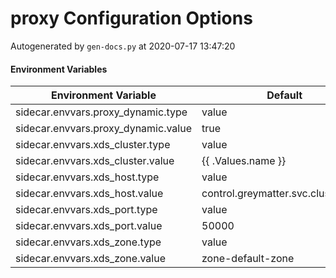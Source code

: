 # proxy Configuration Options

Autogenerated by `gen-docs.py` at 2020-07-17 13:47:20

#### Environment Variables

|       Environment Variable        |              Default               |
|-----------------------------------|------------------------------------|
|sidecar.envvars.proxy_dynamic.type |value                               |
|sidecar.envvars.proxy_dynamic.value|true                                |
|sidecar.envvars.xds_cluster.type   |value                               |
|sidecar.envvars.xds_cluster.value  |{{ .Values.name }}                  |
|sidecar.envvars.xds_host.type      |value                               |
|sidecar.envvars.xds_host.value     |control.greymatter.svc.cluster.local|
|sidecar.envvars.xds_port.type      |value                               |
|sidecar.envvars.xds_port.value     |50000                               |
|sidecar.envvars.xds_zone.type      |value                               |
|sidecar.envvars.xds_zone.value     |zone-default-zone                   |

